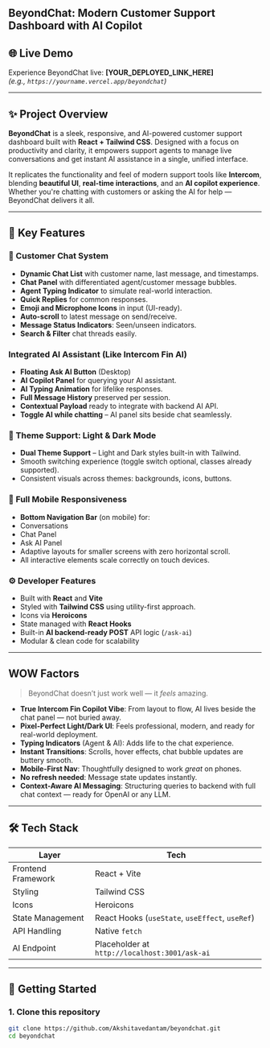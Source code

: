 ## BeyondChat: Modern Customer Support Dashboard with AI Copilot

## 🌐 Live Demo

Experience BeyondChat live: **[YOUR_DEPLOYED_LINK_HERE]**  
_(e.g., `https://yourname.vercel.app/beyondchat`)_

---

## ✨ Project Overview

**BeyondChat** is a sleek, responsive, and AI-powered customer support dashboard built with **React + Tailwind CSS**. Designed with a focus on productivity and clarity, it empowers support agents to manage live conversations and get instant AI assistance in a single, unified interface.

It replicates the functionality and feel of modern support tools like **Intercom**, blending **beautiful UI**, **real-time interactions**, and an **AI copilot experience**. Whether you're chatting with customers or asking the AI for help — BeyondChat delivers it all.

---

## 🎯 Key Features

### 💬 Customer Chat System

-  **Dynamic Chat List** with customer name, last message, and timestamps.
-  **Chat Panel** with differentiated agent/customer message bubbles.
-  **Agent Typing Indicator** to simulate real-world interaction.
-  **Quick Replies** for common responses.
-  **Emoji and Microphone Icons** in input (UI-ready).
-  **Auto-scroll** to latest message on send/receive.
-  **Message Status Indicators**: Seen/unseen indicators.
-  **Search & Filter** chat threads easily.

###  Integrated AI Assistant (Like Intercom Fin AI)

-   **Floating Ask AI Button** (Desktop)
-  **AI Copilot Panel** for querying your AI assistant.
-  **AI Typing Animation** for lifelike responses.
-  **Full Message History** preserved per session.
-  **Contextual Payload** ready to integrate with backend AI API.
-  **Toggle AI while chatting** – AI panel sits beside chat seamlessly.

### 🎨 Theme Support: Light & Dark Mode

-  **Dual Theme Support** – Light and Dark styles built-in with Tailwind.
-  Smooth switching experience (toggle switch optional, classes already supported).
-  Consistent visuals across themes: backgrounds, icons, buttons.

### 📱 Full Mobile Responsiveness

-  **Bottom Navigation Bar** (on mobile) for:
  - Conversations
  - Chat Panel
  - Ask AI Panel
-  Adaptive layouts for smaller screens with zero horizontal scroll.
-  All interactive elements scale correctly on touch devices.

### ⚙️ Developer Features

-  Built with **React** and **Vite**
-  Styled with **Tailwind CSS** using utility-first approach.
-  Icons via **Heroicons**
-  State managed with **React Hooks**
-  Built-in **AI backend-ready POST** API logic (`/ask-ai`)
-  Modular & clean code for scalability

---

##  WOW Factors

> BeyondChat doesn’t just work well — it *feels* amazing.

-  **True Intercom Fin Copilot Vibe**: From layout to flow, AI lives beside the chat panel — not buried away.
-  **Pixel-Perfect Light/Dark UI**: Feels professional, modern, and ready for real-world deployment.
-  **Typing Indicators** (Agent & AI): Adds life to the chat experience.
-  **Instant Transitions**: Scrolls, hover effects, chat bubble updates are buttery smooth.
-  **Mobile-First Nav**: Thoughtfully designed to work *great* on phones.
-  **No refresh needed**: Message state updates instantly.
-  **Context-Aware AI Messaging**: Structuring queries to backend with full chat context — ready for OpenAI or any LLM.

---

## 🛠️ Tech Stack

| Layer | Tech |
|-------|------|
| Frontend Framework | React + Vite |
| Styling | Tailwind CSS |
| Icons | Heroicons |
| State Management | React Hooks (`useState`, `useEffect`, `useRef`) |
| API Handling | Native `fetch` |
| AI Endpoint | Placeholder at `http://localhost:3001/ask-ai` |

---

## 🚀 Getting Started

### 1. Clone this repository

```bash
git clone https://github.com/Akshitavedantam/beyondchat.git
cd beyondchat
